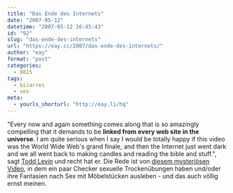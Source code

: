 ```yaml
---
title: "Das Ende des Internets"
date: "2007-05-12"
datetime: "2007-05-12 16:45:43"
id: "92"
slug: "das-ende-des-internets"
url: "https://eay.cc/2007/das-ende-des-internets/"
author: "eay"
format: "post"
categories:
  - 0815
tags:
  - bizarres
  - sex
meta:
  - yourls_shorturl: "http://eay.li/hq"
---
```


"Every now and again something comes along that is so amazingly compelling that it demands to be **linked from every web site in the universe**. I am quite serious when I say I would be totally happy if this video was the World Wide Web's grand finale, and then the Internet just went dark and we all went back to making candles and reading the bible and stuff.", sagt [Todd Levin](http://www.tremble.com/000603.html) und recht hat er. Die Rede ist von [diesem mysteriösen Video](http://www.youtube.com/watch?v=-k98bRUOb4g), in dem ein paar Checker sexuelle Trockenübungen haben und/oder ihre Fantasien nach Sex mit Möbelstücken ausleben - und das auch völlig ernst meinen.
